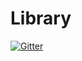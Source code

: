 # Library

[![Gitter](https://badges.gitter.im/Join%20Chat.svg)](https://gitter.im/cblp/DigitalLibrary?utm_source=badge&utm_medium=badge&utm_campaign=pr-badge&utm_content=badge)
